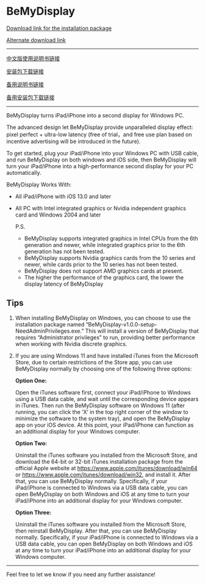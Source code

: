 # BeMyDisplay

[Download link for the installation package](https://github.com/starry-sky-workshop/BeMyDisplay/releases/tag/v1.0.0)

[Alternate download link](https://gitee.com/starry-sky-workshop/BeMyDisplay/releases/tag/v1.0.0)

----------------------------------------------------------------------

[中文版使用说明书链接](https://gitee.com/starry-sky-workshop/BeMyDisplay/blob/main/%E4%BD%BF%E7%94%A8%E8%AF%B4%E6%98%8E.md)

[安装包下载链接](https://gitee.com/starry-sky-workshop/BeMyDisplay/releases/tag/v1.0.0)

[备用说明书链接](https://github.com/starry-sky-workshop/BeMyDisplay/blob/main/%E4%BD%BF%E7%94%A8%E8%AF%B4%E6%98%8E.md)

[备用安装包下载链接](https://github.com/starry-sky-workshop/BeMyDisplay/releases/tag/v1.0.0)

----------------------------------------------------------------------

BeMyDisplay turns iPad/iPhone into a second display for Windows PC.

The advanced design let BeMyDisplay provide unparalleled display effect: pixel perfect + ultra-low latency (free of trial，and free use plan based on incentive advertising will be introduced in the future).

To get started, plug your iPad/iPhone into your Windows PC with USB cable, and run BeMyDisplay on both windows and iOS side, then BeMyDisplay will turn your iPad/iPhone into a high-performance second display for your PC automatically.

BeMyDisplay Works With:

- All iPad/iPhone with iOS 13.0 and later

- All PC with Intel integrated graphics or Nvidia independent graphics card and Windows 2004 and later

  P.S.

  - BeMyDisplay supports integrated graphics in Intel CPUs from the 6th generation and newer, while integrated graphics prior to the 6th generation has not been tested.
  - BeMyDisplay supports Nvidia graphics cards from the 10 series and newer, while cards prior to the 10 series has not been tested.
  - BeMyDisplay does not support AMD graphics cards at present.
  - The higher the performance of the graphics card, the lower the display latency of BeMyDisplay

## Tips

1. When installing BeMyDisplay on Windows, you can choose to use the installation package named “BeMyDisplay-v1.0.0-setup-NeedAdminPrivileges.exe.” This will install a version of BeMyDisplay that requires “Administrator privileges” to run, providing better performance when working with Nvidia discrete graphics.

2. If you are using Windows 11 and have installed iTunes from the Microsoft Store, due to certain restrictions of the Store app, you can use BeMyDisplay normally by choosing one of the following three options:

   **Option One:**

   Open the iTunes software first, connect your iPad/iPhone to Windows using a USB data cable, and wait until the corresponding device appears in iTunes. Then run the BeMyDisplay software on Windows 11 (after running, you can click the ‘X’ in the top right corner of the window to minimize the software to the system tray), and open the BeMyDisplay app on your iOS device. At this point, your iPad/iPhone can function as an additional display for your Windows computer.

   **Option Two:**

   Uninstall the iTunes software you installed from the Microsoft Store, and download the 64-bit or 32-bit iTunes installation package from the official Apple website at https://www.apple.com/itunes/download/win64 or https://www.apple.com/itunes/download/win32, and install it. After that, you can use BeMyDisplay normally. Specifically, if your iPad/iPhone is connected to Windows via a USB data cable, you can open BeMyDisplay on both Windows and iOS at any time to turn your iPad/iPhone into an additional display for your Windows computer.

   **Option Three:**

   Uninstall the iTunes software you installed from the Microsoft Store, then reinstall BeMyDisplay. After that, you can use BeMyDisplay normally. Specifically, if your iPad/iPhone is connected to Windows via a USB data cable, you can open BeMyDisplay on both Windows and iOS at any time to turn your iPad/iPhone into an additional display for your Windows computer.

---

Feel free to let we know if you need any further assistance!
